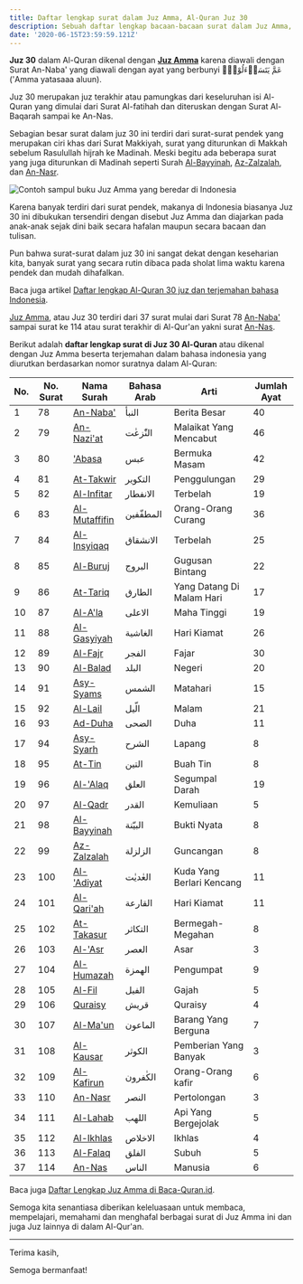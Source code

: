 ```yaml
---
title: Daftar lengkap surat dalam Juz Amma, Al-Quran Juz 30
description: Sebuah daftar lengkap bacaan-bacaan surat dalam Juz Amma, Al-Quran Juz 30 beserta terjemahan dan tafsir dalam bahasa Indonesia
date: '2020-06-15T23:59:59.121Z'
---
```


**Juz 30** dalam Al-Quran dikenal dengan **[Juz Amma](https://www.baca-quran.id/juz-amma/)** karena diawali dengan Surat An-Naba' yang diawali dengan ayat yang berbunyi عَمَّ يَتَسَاۤءَلُوْنَۚ ('Amma yatasaaa aluun).

Juz 30 merupakan juz terakhir atau pamungkas dari keseluruhan isi Al-Quran yang dimulai dari Surat Al-fatihah dan diteruskan dengan Surat Al-Baqarah sampai ke An-Nas.

Sebagian besar surat dalam juz 30 ini terdiri dari surat-surat pendek yang merupakan ciri khas dari Surat Makkiyah, surat yang diturunkan di Makkah sebelum Rasulullah hijrah ke Madinah.
Meski begitu ada beberapa surat yang juga diturunkan di Madinah seperti Surah [Al-Bayyinah](https://www.baca-quran.id/surah/98/), [Az-Zalzalah](https://www.baca-quran.id/surah/99/), dan [An-Nasr](https://www.baca-quran.id/surah/110/).

![Contoh sampul buku Juz Amma yang beredar di Indonesia](juz-amma.jpg)

Karena banyak terdiri dari surat pendek, makanya di Indonesia biasanya Juz 30 ini dibukukan tersendiri dengan disebut Juz Amma dan diajarkan pada anak-anak sejak dini baik secara hafalan maupun secara bacaan dan tulisan.

Pun bahwa surat-surat dalam juz 30 ini sangat dekat dengan keseharian kita, banyak surat yang secara rutin dibaca pada sholat lima waktu karena pendek dan mudah dihafalkan.

Baca juga artikel [Daftar lengkap Al-Quran 30 juz dan terjemahan bahasa Indonesia](/2020-06-14-daftar-lengkap-surat-alquran-30-juz-dan-terjemahan-bahasa-indonesia/).

[Juz Amma](https://www.baca-quran.id/juz-amma/), atau Juz 30 terdiri dari 37 surat mulai dari Surat 78 [An-Naba'](https://www.baca-quran.id/surah/78/) sampai surat ke 114 atau surat terakhir di Al-Qur'an yakni surat [An-Nas](https://www.baca-quran.id/surah/114/).

Berikut adalah **daftar lengkap surat di Juz 30 Al-Quran** atau dikenal dengan Juz Amma beserta terjemahan dalam bahasa indonesia yang diurutkan berdasarkan nomor suratnya dalam Al-Quran:

| No. | No. Surat | Nama Surah                                     | Bahasa Arab | Arti                      | Jumlah Ayat |
| --- | --------- | ---------------------------------------------- | ----------- | ------------------------- | ----------- |
| 1   | 78        | [An-Naba'](https://www.baca-quran.id/surah/78/)      | النبأ       | Berita Besar              | 40          |
| 2   | 79        | [An-Nazi'at](https://www.baca-quran.id/surah/79/)    | النّٰزعٰت   | Malaikat Yang Mencabut    | 46          |
| 3   | 80        | ['Abasa](https://www.baca-quran.id/surah/80/)        | عبس         | Bermuka Masam             | 42          |
| 4   | 81        | [At-Takwir](https://www.baca-quran.id/surah/81/)     | التكوير     | Penggulungan              | 29          |
| 5   | 82        | [Al-Infitar](https://www.baca-quran.id/surah/82/)    | الانفطار    | Terbelah                  | 19          |
| 6   | 83        | [Al-Mutaffifin](https://www.baca-quran.id/surah/83/) | المطفّفين   | Orang-Orang Curang        | 36          |
| 7   | 84        | [Al-Insyiqaq](https://www.baca-quran.id/surah/84/)   | الانشقاق    | Terbelah                  | 25          |
| 8   | 85        | [Al-Buruj](https://www.baca-quran.id/surah/85/)      | البروج      | Gugusan Bintang           | 22          |
| 9   | 86        | [At-Tariq](https://www.baca-quran.id/surah/86/)      | الطارق      | Yang Datang Di Malam Hari | 17          |
| 10  | 87        | [Al-A'la](https://www.baca-quran.id/surah/87/)       | الاعلى      | Maha Tinggi               | 19          |
| 11  | 88        | [Al-Gasyiyah](https://www.baca-quran.id/surah/88/)   | الغاشية     | Hari Kiamat               | 26          |
| 12  | 89        | [Al-Fajr](https://www.baca-quran.id/surah/89/)       | الفجر       | Fajar                     | 30          |
| 13  | 90        | [Al-Balad](https://www.baca-quran.id/surah/90/)      | البلد       | Negeri                    | 20          |
| 14  | 91        | [Asy-Syams](https://www.baca-quran.id/surah/91/)     | الشمس       | Matahari                  | 15          |
| 15  | 92        | [Al-Lail](https://www.baca-quran.id/surah/92/)       | الّيل       | Malam                     | 21          |
| 16  | 93        | [Ad-Duha](https://www.baca-quran.id/surah/93/)       | الضحى       | Duha                      | 11          |
| 17  | 94        | [Asy-Syarh](https://www.baca-quran.id/surah/94/)     | الشرح       | Lapang                    | 8           |
| 18  | 95        | [At-Tin](https://www.baca-quran.id/surah/95/)        | التين       | Buah Tin                  | 8           |
| 19  | 96        | [Al-'Alaq](https://www.baca-quran.id/surah/96/)      | العلق       | Segumpal Darah            | 19          |
| 20  | 97        | [Al-Qadr](https://www.baca-quran.id/surah/97/)       | القدر       | Kemuliaan                 | 5           |
| 21  | 98        | [Al-Bayyinah](https://www.baca-quran.id/surah/98/)   | البيّنة     | Bukti Nyata               | 8           |
| 22  | 99        | [Az-Zalzalah](https://www.baca-quran.id/surah/99/)   | الزلزلة     | Guncangan                 | 8           |
| 23  | 100       | [Al-'Adiyat](https://www.baca-quran.id/surah/100/)   | العٰديٰت    | Kuda Yang Berlari Kencang | 11          |
| 24  | 101       | [Al-Qari'ah](https://www.baca-quran.id/surah/101/)   | القارعة     | Hari Kiamat               | 11          |
| 25  | 102       | [At-Takasur](https://www.baca-quran.id/surah/102/)   | التكاثر     | Bermegah-Megahan          | 8           |
| 26  | 103       | [Al-'Asr](https://www.baca-quran.id/surah/103/)      | العصر       | Asar                      | 3           |
| 27  | 104       | [Al-Humazah](https://www.baca-quran.id/surah/104/)   | الهمزة      | Pengumpat                 | 9           |
| 28  | 105       | [Al-Fil](https://www.baca-quran.id/surah/105/)       | الفيل       | Gajah                     | 5           |
| 29  | 106       | [Quraisy](https://www.baca-quran.id/surah/106/)      | قريش        | Quraisy                   | 4           |
| 30  | 107       | [Al-Ma'un](https://www.baca-quran.id/surah/107/)     | الماعون     | Barang Yang Berguna       | 7           |
| 31  | 108       | [Al-Kausar](https://www.baca-quran.id/surah/108/)    | الكوثر      | Pemberian Yang Banyak     | 3           |
| 32  | 109       | [Al-Kafirun](https://www.baca-quran.id/surah/109/)   | الكٰفرون    | Orang-Orang kafir         | 6           |
| 33  | 110       | [An-Nasr](https://www.baca-quran.id/surah/110/)      | النصر       | Pertolongan               | 3           |
| 34  | 111       | [Al-Lahab](https://www.baca-quran.id/surah/111/)     | اللهب       | Api Yang Bergejolak       | 5           |
| 35  | 112       | [Al-Ikhlas](https://www.baca-quran.id/surah/112/)    | الاخلاص     | Ikhlas                    | 4           |
| 36  | 113       | [Al-Falaq](https://www.baca-quran.id/surah/113/)     | الفلق       | Subuh                     | 5           |
| 37  | 114       | [An-Nas](https://www.baca-quran.id/surah/114/)       | الناس       | Manusia                   | 6           |

Baca juga [Daftar Lengkap Juz Amma di Baca-Quran.id](https://www.baca-quran.id/juz-amma/).

Semoga kita senantiasa diberikan keleluasaan untuk membaca, mempelajari, memahami dan menghafal berbagai surat di Juz Amma ini dan juga Juz lainnya di dalam Al-Qur'an.

---

Terima kasih,

Semoga bermanfaat!
